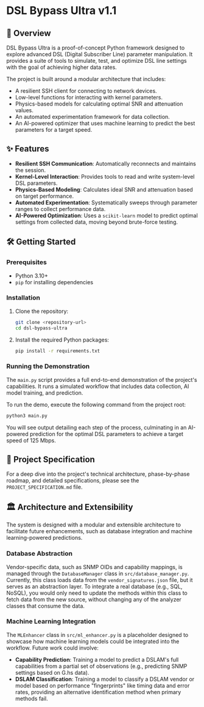 # DSL Bypass Ultra v1.1

## 🚀 Overview

DSL Bypass Ultra is a proof-of-concept Python framework designed to explore advanced DSL (Digital Subscriber Line) parameter manipulation. It provides a suite of tools to simulate, test, and optimize DSL line settings with the goal of achieving higher data rates.

The project is built around a modular architecture that includes:
- A resilient SSH client for connecting to network devices.
- Low-level functions for interacting with kernel parameters.
- Physics-based models for calculating optimal SNR and attenuation values.
- An automated experimentation framework for data collection.
- An AI-powered optimizer that uses machine learning to predict the best parameters for a target speed.

## ✨ Features

- **Resilient SSH Communication**: Automatically reconnects and maintains the session.
- **Kernel-Level Interaction**: Provides tools to read and write system-level DSL parameters.
- **Physics-Based Modeling**: Calculates ideal SNR and attenuation based on target performance.
- **Automated Experimentation**: Systematically sweeps through parameter ranges to collect performance data.
- **AI-Powered Optimization**: Uses a `scikit-learn` model to predict optimal settings from collected data, moving beyond brute-force testing.

## 🛠️ Getting Started

### Prerequisites

- Python 3.10+
- `pip` for installing dependencies

### Installation

1. Clone the repository:
   ```bash
   git clone <repository-url>
   cd dsl-bypass-ultra
   ```

2. Install the required Python packages:
   ```bash
   pip install -r requirements.txt
   ```

### Running the Demonstration

The `main.py` script provides a full end-to-end demonstration of the project's capabilities. It runs a simulated workflow that includes data collection, AI model training, and prediction.

To run the demo, execute the following command from the project root:
```bash
python3 main.py
```

You will see output detailing each step of the process, culminating in an AI-powered prediction for the optimal DSL parameters to achieve a target speed of 125 Mbps.

## 📄 Project Specification

For a deep dive into the project's technical architecture, phase-by-phase roadmap, and detailed specifications, please see the `PROJECT_SPECIFICATION.md` file.

## 🏛️ Architecture and Extensibility

The system is designed with a modular and extensible architecture to facilitate future enhancements, such as database integration and machine learning-powered predictions.

### Database Abstraction

Vendor-specific data, such as SNMP OIDs and capability mappings, is managed through the `DatabaseManager` class in `src/database_manager.py`. Currently, this class loads data from the `vendor_signatures.json` file, but it serves as an abstraction layer. To integrate a real database (e.g., SQL, NoSQL), you would only need to update the methods within this class to fetch data from the new source, without changing any of the analyzer classes that consume the data.

### Machine Learning Integration

The `MLEnhancer` class in `src/ml_enhancer.py` is a placeholder designed to showcase how machine learning models could be integrated into the workflow. Future work could involve:
- **Capability Prediction**: Training a model to predict a DSLAM's full capabilities from a partial set of observations (e.g., predicting SNMP settings based on G.hs data).
- **DSLAM Classification**: Training a model to classify a DSLAM vendor or model based on performance "fingerprints" like timing data and error rates, providing an alternative identification method when primary methods fail.
